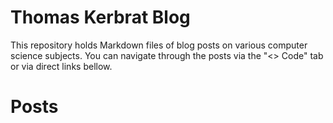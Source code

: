 # Thomas Kerbrat Blog

This repository holds Markdown files of blog posts on various computer science subjects.
You can navigate through the posts via the "<> Code" tab or via direct links bellow.



# Posts
